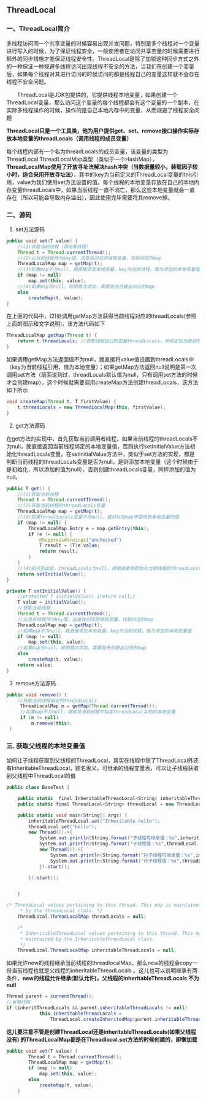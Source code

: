 ## ThreadLocal

### 一、ThreadLocal简介

​		多线程访问同一个共享变量的时候容易出现并发问题，特别是多个线程对一个变量进行写入的时候，为了保证线程安全，一般使用者在访问共享变量的时候需要进行额外的同步措施才能保证线程安全性。ThreadLocal是除了加锁这种同步方式之外的一种保证一种规避多线程访问出现线程不安全的方法，当我们在创建一个变量后，如果每个线程对其进行访问的时候访问的都是线程自己的变量这样就不会存在线程不安全问题。

　　ThreadLocal是JDK包提供的，它提供线程本地变量，如果创建一个ThreadLocal变量，那么访问这个变量的每个线程都会有这个变量的一个副本，在实际多线程操作的时候，操作的是自己本地内存中的变量，从而规避了线程安全问题

​		**ThreadLocal只是一个工具类，他为用户提供get、set、remove接口操作实际存放本地变量的threadLocals（调用线程的成员变量）**

​		每个线程内部有一个名为threadLocals的成员变量，该变量的类型为ThreadLocal.ThreadLocalMap类型（类似于一个HashMap），**ThreadLocalMap使用了开放寻址法解决hash冲突（当数据量较小，装载因子较小时，适合采用开放寻址法）**，其中的key为当前定义的ThreadLocal变量的this引用，value为我们使用set方法设置的值。每个线程的本地变量存放在自己的本地内存变量threadLocals中，如果当前线程一直不消亡，那么这些本地变量就会一直存在（所以可能会导致内存溢出），因此使用完毕需要将其remove掉。

### 二、源码

1. set方法源码

```java
public void set(T value) {
    //(1)获取当前线程（调用者线程）
    Thread t = Thread.currentThread();
    //(2)以当前线程作为key值，去查找对应的线程变量，找到对应的map
    ThreadLocalMap map = getMap(t);
    //(3)如果map不为null，就直接添加本地变量，key为当前线程，值为添加的本地变量值
    if (map != null)
        map.set(this, value);
    //(4)如果map为null，说明首次添加，需要首先创建出对应的map
    else
        createMap(t, value);
}
```

在上面的代码中，(2)处调用getMap方法获得当前线程对应的threadLocals(参照上面的图示和文字说明)，该方法代码如下

```java
ThreadLocalMap getMap(Thread t) {
    return t.threadLocals; //获取线程自己的变量threadLocals，并绑定到当前调用线程的成员变量threadLocals上
}
```

如果调用getMap方法返回值不为null，就直接将value值设置到threadLocals中（key为当前线程引用，值为本地变量）；如果getMap方法返回null说明是第一次调用set方法（前面说到过，threadLocals默认值为null，只有调用set方法的时候才会创建map），这个时候就需要调用createMap方法创建threadLocals，该方法如下所示

```java
void createMap(Thread t, T firstValue) {
    t.threadLocals = new ThreadLocalMap(this, firstValue);
}
```

2. get方法源码

在get方法的实现中，首先获取当前调用者线程，如果当前线程的threadLocals不为null，就直接返回当前线程绑定的本地变量值，否则执行setInitialValue方法初始化threadLocals变量。在setInitialValue方法中，类似于set方法的实现，都是判断当前线程的threadLocals变量是否为null，是则添加本地变量（这个时候由于是初始化，所以添加的值为null），否则创建threadLocals变量，同样添加的值为null。

```java
public T get() {
    //(1)获取当前线程
    Thread t = Thread.currentThread();
    //(2)获取当前线程的threadLocals变量
    ThreadLocalMap map = getMap(t);
    //(3)如果threadLocals变量不为null，就可以在map中查找到本地变量的值
    if (map != null) {
        ThreadLocalMap.Entry e = map.getEntry(this);
        if (e != null) {
            @SuppressWarnings("unchecked")
            T result = (T)e.value;
            return result;
        }
    }
    //(4)执行到此处，threadLocals为null，调用该更改初始化当前线程的threadLocals变量
    return setInitialValue();
}

private T setInitialValue() {
    //protected T initialValue() {return null;}
    T value = initialValue();
    //获取当前线程
    Thread t = Thread.currentThread();
    //以当前线程作为key值，去查找对应的线程变量，找到对应的map
    ThreadLocalMap map = getMap(t);
    //如果map不为null，就直接添加本地变量，key为当前线程，值为添加的本地变量值
    if (map != null)
        map.set(this, value);
    //如果map为null，说明首次添加，需要首先创建出对应的map
    else
        createMap(t, value);
    return value;
}
```

3. remove方法源码

```java
public void remove() {
    //获取当前线程绑定的threadLocals
     ThreadLocalMap m = getMap(Thread.currentThread());
     //如果map不为null，就移除当前线程中指定ThreadLocal实例的本地变量
     if (m != null)
         m.remove(this);
 }
```

### 三. 获取父线程的本地变量值

​		如何让子线程获取到父线程的ThreadLocal，其实在线程中除了ThreadLocal外还有InheritableThreadLocal，顾名思义，可继承的线程变量表，可以让子线程获取到父线程中ThreadLocal的值

```c#
public class BaseTest {

    public static  final InheritableThreadLocal<String> inheritableThreadLocal = new InheritableThreadLocal<>();
    public static final ThreadLocal<String> threadLocal = new ThreadLocal<>();

    public static void main(String[] args) {
        inheritableThreadLocal.set("Inheritable hello");
        threadLocal.set("hello");
        new Thread(()->{
            System.out.println(String.format("子线程可继承值：%s",inheritableThreadLocal.get()));
            System.out.println(String.format("子线程值：%s",threadLocal.get()));
            new Thread(()->{
                System.out.println(String.format("孙子线程可继承值：%s",inheritableThreadLocal.get()));
                System.out.println(String.format("孙子线程值：%s",threadLocal.get()));
            }).start();

        }).start();


    }
```



```c#
/* ThreadLocal values pertaining to this thread. This map is maintained
     * by the ThreadLocal class. */
    ThreadLocal.ThreadLocalMap threadLocals = null;

    /*
     * InheritableThreadLocal values pertaining to this thread. This map is
     * maintained by the InheritableThreadLocal class.
     */
    ThreadLocal.ThreadLocalMap inheritableThreadLocals = null;
```

如果允许new的线程继承当前线程的threadlocalMap，那么new的线程会copy一份当前线程也就是父线程的inheritableThreadLocals 。这儿也可以说明继承有两条件，**new的线程允许继承(默认允许)，父线程的inheritableThreadLocals 不为null**

```c#
Thread parent = currentThread();      
//省略代码  
if (inheritThreadLocals && parent.inheritableThreadLocals != null)
            this.inheritableThreadLocals =
                ThreadLocal.createInheritedMap(parent.inheritableThreadLocals);
```

**这儿要注意不管是创建ThreadLocal还是inheritableThreadLocals(如果父线程没有) 的ThreadLocalMap都是在Threadlocal.set方法的时候创建的，即懒加载**

```c#
public void set(T value) {
        Thread t = Thread.currentThread();
        ThreadLocalMap map = getMap(t);
        if (map != null)
            map.set(this, value);
        else
            createMap(t, value);
    }
```

